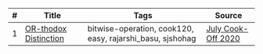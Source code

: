 | # | Title | Tags | Source |
|---| ----- | ---- | --------- |
1 | [OR-thodox Distinction ](https://www.codechef.com/problems/ORTHODOX)| bitwise-operation, cook120, easy, rajarshi_basu, sjshohag | [July Cook-Off 2020](https://www.codechef.com/COOK120A) | 
